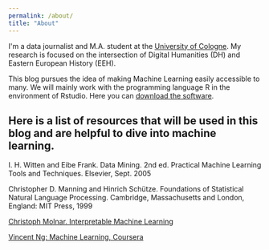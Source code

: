 ```yaml
---
permalink: /about/
title: "About"
---
```

I'm a data journalist and M.A. student at the [University of Cologne](https://www.portal.uni-koeln.de/index.php?id=9441&L=1). My research is focused on the intersection of Digital Humanities (DH) and Eastern European History (EEH). 

This blog pursues the idea of making Machine Learning easily accessible to many. We will mainly work with the programming language R in the environment of Rstudio. 
Here you can [download the software](https://rstudio.com/products/rstudio/download/).

## Here is a list of resources that will be used in this blog and are helpful to dive into machine learning.

I. H. Witten and Eibe Frank. Data Mining. 2nd ed. Practical Machine
Learning Tools and Techniques. Elsevier, Sept. 2005

Christopher D. Manning and Hinrich Schütze. Foundations of Statistical
Natural Language Processing. Cambridge, Massachusetts and London,
England: MIT Press, 1999

[Christoph Molnar. Interpretable Machine Learning](https://christophm.github.io/interpretable-ml-book/)

[Vincent Ng: Machine Learning, Coursera](https://www.coursera.org/learn/machine-learning)
